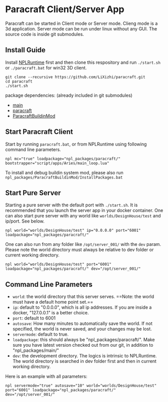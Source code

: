 # Paracraft Client/Server App
Paracraft can be started in Client mode or Server mode. Clieng mode is a 3d application. Server mode can be run under linux without any GUI. 
The source code is inside git submodules. 

## Install Guide
Install [NPLRuntime](https://github.com/LiXizhi/NPLRuntime) first and then clone this respository and run `./start.sh` or `./paracraft.bat` for win32 3D client.

```
git clone --recursive https://github.com/LiXizhi/paracraft.git
cd paracraft
./start.sh
```

package dependencies: (already included in git submodules)
- [main](https://github.com/NPLPackages/main)
- [paracraft](https://github.com/NPLPackages/paracraft)
- [ParacraftBuildinMod](https://github.com/tatfook/ParacraftBuildinMod)

## Start Paracraft Client
Start by running `paracraft.bat`, or from NPLRuntime using following command line parameters. 
```
npl mc="true" loadpackage="npl_packages/paracraft/" bootstrapper="script/apps/Aries/main_loop.lua"
```
To install and debug buildin system mod, please also run `npl_packages/ParacraftBuildinMod/InstallPackages.bat`

## Start Pure Server
Starting a pure server with the default port with `./start.sh`. It is recommended that you launch the server app in your docker container.
One can also start pure server with any world like `worlds/DesignHouse/test` and ip/port. See below.

```
npl world="worlds/DesignHouse/test" ip="0.0.0.0" port="6001" loadpackage="npl_packages/paracraft/"
```

One can also run from any folder like `/opt/server_001/` with the `dev` param. Please note the world directory must always be relative to dev folder or current working directory. 

```
npl world="worlds/DesignHouse/test" port="6001" loadpackage="npl_packages/paracraft/" dev="/opt/server_001/"
```

## Command Line Parameters
- `world`: the world directory that this server serves.  ==Note: the world must have a default home point set.==
- `ip`: default to "0.0.0.0", which is all ip addresses. If you are inside a docker, "127.0.0.1" is a better choice.
- `port`: default to 6001
- `autosave`:  How many minutes to automatically save the world. If not specified, the world is never saved, and your changes may be lost.
- `servermode`: default to true. 
- `loadpackage`: this should always be "npl_packages/paracraft/". Make sure you have latest version checked out from our git, in addition to "npl_packages/main/"
- `dev`: the development directory. The logics is intrinsic to NPLRuntime. The world directory is searched in dev folder first and then in current working directory. 

Here is an example with all parameters:
```
npl servermode="true" autosave="10" world="worlds/DesignHouse/test" port="6001" loadpackage="npl_packages/paracraft/" dev="/opt/server_001/"
```
